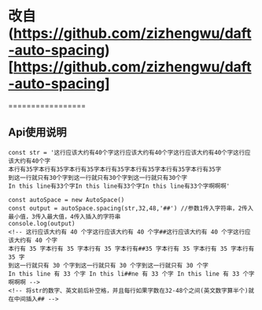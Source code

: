 # 改自(https://github.com/zizhengwu/daft-auto-spacing)[https://github.com/zizhengwu/daft-auto-spacing]
=================
## Api使用说明 
```
const str = '这行应该大约有40个字这行应该大约有40个字这行应该大约有40个字这行应该大约有40个字
本行有35字本行有35字本行有35字本行有35字本行有35字本行有35字本行有35字
到这一行就只有30个字到这一行就只有30个字到这一行就只有30个字
In this line有33个字In this line有33个字In this line有33个字啊啊啊'

const autoSpace = new AutoSpace()
const output = autoSpace.spacing(str,32,48,'##') //参数1传入字符串，2传入最小值，3传入最大值，4传入插入的字符串
console.log(output)
<!-- 这行应该大约有 40 个字这行应该大约有 40 个字##这行应该大约有 40 个字这行应该大约有 40 个字
本行有 35 字本行有 35 字本行有 35 字本行有##35 字本行有 35 字本行有 35 字本行有 35 字
到这一行就只有 30 个字到这一行就只有 30 个字到这一行就只有 30 个字
In this line 有 33 个字 In this li##ne 有 33 个字 In this line 有 33 个字啊啊啊 -->
<!-- 将str的数字、英文前后补空格，并且每行如果字数在32-48个之间(英文数字算半个)就在中间插入## -->
```